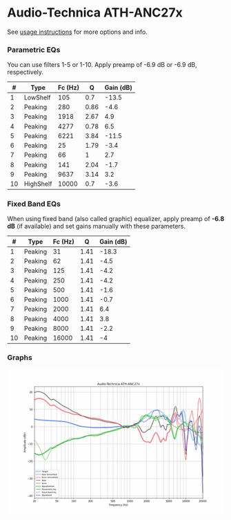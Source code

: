 # Audio-Technica ATH-ANC27x
See [usage instructions](https://github.com/jaakkopasanen/AutoEq#usage) for more options and info.

### Parametric EQs
You can use filters 1-5 or 1-10. Apply preamp of -6.9 dB or -6.9 dB, respectively.

|   # | Type      |   Fc (Hz) |    Q |   Gain (dB) |
|-----|-----------|-----------|------|-------------|
|   1 | LowShelf  |       105 | 0.7  |       -13.5 |
|   2 | Peaking   |       280 | 0.86 |        -4.6 |
|   3 | Peaking   |      1918 | 2.67 |         4.9 |
|   4 | Peaking   |      4277 | 0.78 |         6.5 |
|   5 | Peaking   |      6221 | 3.84 |       -11.5 |
|   6 | Peaking   |        25 | 1.79 |        -3.4 |
|   7 | Peaking   |        66 | 1    |         2.7 |
|   8 | Peaking   |       141 | 2.04 |        -1.7 |
|   9 | Peaking   |      9637 | 3.14 |         3.2 |
|  10 | HighShelf |     10000 | 0.7  |        -3.6 |

### Fixed Band EQs
When using fixed band (also called graphic) equalizer, apply preamp of **-6.8 dB** (if available) and set gains manually with these parameters.

|   # | Type    |   Fc (Hz) |    Q |   Gain (dB) |
|-----|---------|-----------|------|-------------|
|   1 | Peaking |        31 | 1.41 |       -18.3 |
|   2 | Peaking |        62 | 1.41 |        -4.5 |
|   3 | Peaking |       125 | 1.41 |        -4.2 |
|   4 | Peaking |       250 | 1.41 |        -4.2 |
|   5 | Peaking |       500 | 1.41 |        -1.6 |
|   6 | Peaking |      1000 | 1.41 |        -0.7 |
|   7 | Peaking |      2000 | 1.41 |         6.4 |
|   8 | Peaking |      4000 | 1.41 |         3.8 |
|   9 | Peaking |      8000 | 1.41 |        -2.2 |
|  10 | Peaking |     16000 | 1.41 |        -4   |

### Graphs
![](./Audio-Technica%20ATH-ANC27x.png)
